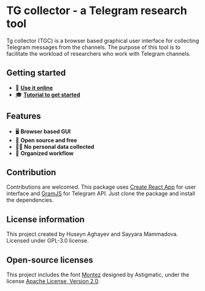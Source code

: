 # TG collector - a Telegram research tool

Tg collector (TGC) is a browser based graphical user interface for collecting Telegram messages from the channels. The purpose of this tool is to facilitate the workload of researchers who work with Telegram channels.

## Getting started

- 🚀 **<a href="https://www.tgcollector.com/">Use it online</a>**
- 🎓 **<a href="https://osintteam.blog/open-source-tool-for-open-source-researchers-how-to-use-tg-collector-to-scrape-telegram-channels-a5e934ea3cf1">Tutorial to get started</a>**

## Features

- 🖥️ **Browser based GUI**
- 📖 **Open source and free**
- 👩‍💻 **No personal data collected**
- 📂 **Organized workflow**

## Contribution

Contributions are welcomed. This package uses <a href="https://create-react-app.dev/">Create React App</a> for user interface and <a href="https://github.com/gram-js/gramjs">GramJS</a> for Telegram API. Just clone the package and install the dependencies.

## License information

This project created by Huseyn Aghayev and Sayyara Mammadova. Licensed under GPL-3.0 license.

## Open-source licenses

This project includes the font <a href="https://fonts.google.com/specimen/Montez/about?query=montez">Montez</a> designed by Astigmatic, under the license <a href="https://www.apache.org/licenses/LICENSE-2.0">Apache License, Version 2.0</a>.
